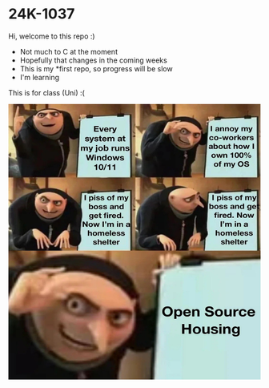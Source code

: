 # 24K-1037
Hi, welcome to this repo :)
* Not much to C at the moment
* Hopefully that changes in the coming weeks
* This is my *first repo, so progress will be slow
* I'm learning

This is for class (Uni) :(

<img src="https://github.com/Cancer45/24K-1037/blob/main/LAB2/awe.jpg" alt="hehe" width="550" height="550">


